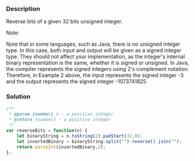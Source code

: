 ### Description

Reverse bits of a given 32 bits unsigned integer.

Note:

Note that in some languages, such as Java, there is no unsigned integer type. In this case, both input and output will be given as a signed integer type. They should not affect your implementation, as the integer's internal binary representation is the same, whether it is signed or unsigned.
In Java, the compiler represents the signed integers using 2's complement notation. Therefore, in Example 2 above, the input represents the signed integer -3 and the output represents the signed integer -1073741825.

### Solution
```js
/**
 * @param {number} n - a positive integer
 * @return {number} - a positive integer
 */
var reverseBits = function(n) {
    let binaryString = n.toString(2).padStart(32,0);
    let invertedBinary = binaryString.split("").reverse().join("");
    return parseInt(invertedBinary,2);
};
```